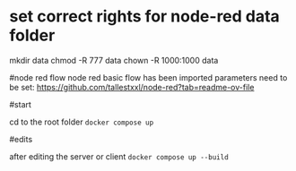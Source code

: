 # set correct rights for node-red data folder

mkdir data
chmod -R 777 data
chown -R 1000:1000 data

#node red flow
node red basic flow has been imported
parameters need to be set: https://github.com/tallestxxl/node-red?tab=readme-ov-file

#start

cd to the root folder
````docker compose up````

#edits

after editing the server or client 
````docker compose up --build````